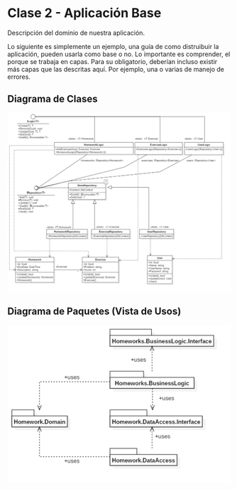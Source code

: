 # Clase 2 - Aplicación Base

Descripción del dominio de nuestra aplicación.

Lo siguiente es simplemente un ejemplo, una guía de como distruibuir la aplicación, pueden usarla como base o no. Lo importante es comprender, el porque se trabaja en capas. Para su obligatorio, deberían incluso existir más capas que las descritas aquí. Por ejemplo, una o varias de manejo de errores.

## Diagrama de Clases

![IMAGE](/Clases/Clase-3/Imagenes/DiagramaClases.png)

## Diagrama de Paquetes (Vista de Usos)

![IMAGE](/Clases/Clase-3/Imagenes/DiagramaPaquetes.png)
